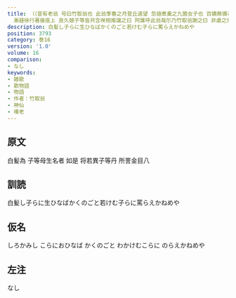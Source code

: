 ```yaml
---
title: （（昔有老翁 号曰竹取翁也 此翁季春之月登丘遠望 忽値煮羮之九箇女子也 百嬌無儔花容無止 于時娘子等呼老翁嗤曰 叔父来乎 吹此燭火也 於是翁曰唯<々>
  漸趍徐行著接座上 良久娘子等皆共含咲相推譲之曰 阿誰呼此翁哉尓乃竹取翁謝之曰 非慮之外偶逢神仙 迷惑之心無敢所禁 近狎之罪希贖以歌 即作歌一首[并短歌]）反歌二首）
description: 白髪し子らに生ひなばかくのごと若けむ子らに罵らえかねめや
position: 3793
category: 巻16
version: '1.0'
volume: 16
comparison:
- なし
keywords:
- 雑歌
- 歌物語
- 物語
- 作者：竹取翁
- 神仙
- 嘆老
---
```


## 原文

白髪為 子等母生名者 如是 将若異子等丹 所詈金目八

## 訓読

白髪し子らに生ひなばかくのごと若けむ子らに罵らえかねめや

## 仮名

しろかみし こらにおひなば かくのごと わかけむこらに のらえかねめや

## 左注

なし
